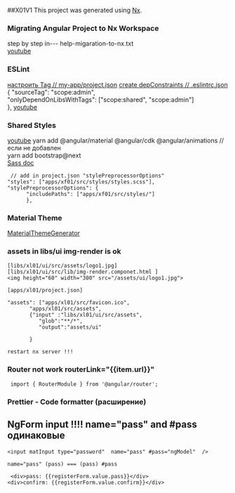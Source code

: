 ##X01V1
This project was generated using [Nx](https://nx.dev).

### Migrating Angular Project to Nx Workspace 
 step by step in--- help-migaration-to-nx.txt <br>
 [youtube](https://www.youtube.com/watch?v=sdS19tdO1sI)

### ESLint
[настроить Tag // my-app/project.json](https://nx.dev/structure/monorepo-tags) 
[create depConstraints // .eslintrc.json](https://nx.dev/structure/monorepo-tags)
 { "sourceTag": "scope:admin", <br>
   "onlyDependOnLibsWithTags": ["scope:shared", "scope:admin"] <br>
  },
[youtube](https://www.youtube.com/watch?v=EnwVZC0W-g8&t=501s)

### Shared Styles
  [youtube](https://www.youtube.com/watch?v=w_J8dGSPHZU)
  yarn add @angular/material @angular/cdk @angular/animations // если не добавлен <br>
  yarn add bootstrap@next  <br>
  [Sass doc](https://bootstrap-4.ru/docs/5.0/customize/sass/) 
  ```
   // add in project.json "stylePreprocessorOptions" 
  "styles": ["apps/xf01/src/styles/styles.scss"], 
  "stylePreprocessorOptions": {                    
        "includePaths": ["apps/xf01/src/styles/"] 
        },                                        
   ```

  ###  Material Theme
  [MaterialThemeGenerator](https://github.com/arciisine/MaterialThemeGenerator)

  ### assets in libs/ui img-render  is ok
  ```
  [libs/xl01/ui/src/assets/logo1.jpg]
  [libs/xl01/ui/src/lib/img-render.componet.html ]
  <img height="60" width="300" src="/assets/ui/logo1.jpg">
  
  [apps/xl01/project.json]

  "assets": ["apps/xl01/src/favicon.ico",
         "apps/xl01/src/assets",
         {"input" :"libs/xl01/ui/src/assets",
            "glob":"**/*",
            "output":"assets/ui"

         }

  restart nx server !!!  
  ```

  ### Router not work routerLink="{{item.url}}"
  ```
   import { RouterModule } from '@angular/router';
  ```
  ### Prettier - Code formatter (расширение)
   ## NgForm input !!!! name="pass" and #pass одинаковые 
   ```
   <input matInput type="password"  name="pass" #pass="ngModel"  />    
  
   name="pass" (pass) === (pass) #pass 

    <div>pass: {{registerForm.value.pass}}</div>
  <div>confirm: {{registerForm.value.confirm}}</div>
   ```

  